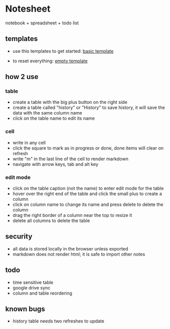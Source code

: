 # Notesheet
notebook + spreadsheet + todo list

## templates
- use this templates to get started: [basic template](https://github.com/qazicopulous/notesheet/blob/main/templates/template.json)

- to reset everything: [empty template](https://github.com/qazicopulous/notesheet/blob/main/templates/empty.json)

## how 2 use

### table
- create a table with the big plus button on the right side
- create a table called "history" or "History" to save history, it will save the data with the same column name
- click on the table name to edit its name

### cell
- write in any cell
- click the square to mark as in progress or done, done items will clear on refresh
- write "m" in the last line of the cell to render markdown
- navigate with arrow keys, tab and alt key

### edit mode
- click on the table caption (not the name) to enter edit mode for the table
- hover over the right end of the table and click the small plus to create a column
- click on column name to change its name and press delete to delete the column
- drag the right border of a column near the top to resize it
- delete all columns to delete the table

## security
- all data is stored locally in the browser unless exported
- markdown does not render html; it is safe to import other notes

## todo
- time sensitive table
- google drive sync
- column and table reordering

## known bugs
- history table needs two refreshes to update